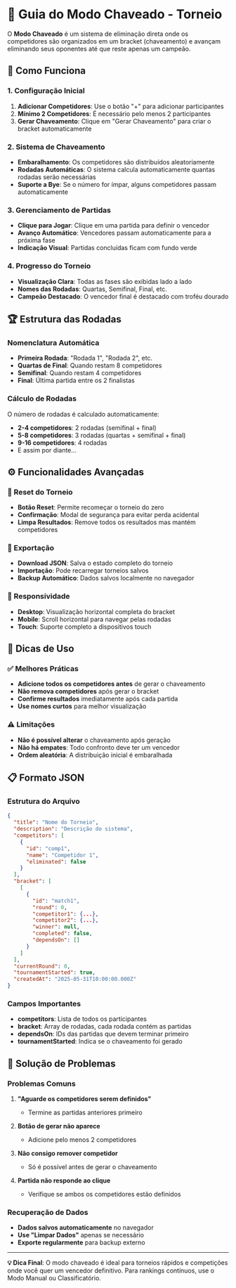 # 🎯 Guia do Modo Chaveado - Torneio

O **Modo Chaveado** é um sistema de eliminação direta onde os competidores são organizados em um bracket (chaveamento) e avançam eliminando seus oponentes até que reste apenas um campeão.

## 🚀 Como Funciona

### 1. Configuração Inicial
1. **Adicionar Competidores**: Use o botão "+" para adicionar participantes
2. **Mínimo 2 Competidores**: É necessário pelo menos 2 participantes
3. **Gerar Chaveamento**: Clique em "Gerar Chaveamento" para criar o bracket automaticamente

### 2. Sistema de Chaveamento
- **Embaralhamento**: Os competidores são distribuídos aleatoriamente
- **Rodadas Automáticas**: O sistema calcula automaticamente quantas rodadas serão necessárias
- **Suporte a Bye**: Se o número for ímpar, alguns competidores passam automaticamente

### 3. Gerenciamento de Partidas
- **Clique para Jogar**: Clique em uma partida para definir o vencedor
- **Avanço Automático**: Vencedores passam automaticamente para a próxima fase
- **Indicação Visual**: Partidas concluídas ficam com fundo verde

### 4. Progresso do Torneio
- **Visualização Clara**: Todas as fases são exibidas lado a lado
- **Nomes das Rodadas**: Quartas, Semifinal, Final, etc.
- **Campeão Destacado**: O vencedor final é destacado com troféu dourado

## 🏆 Estrutura das Rodadas

### Nomenclatura Automática
- **Primeira Rodada**: "Rodada 1", "Rodada 2", etc.
- **Quartas de Final**: Quando restam 8 competidores
- **Semifinal**: Quando restam 4 competidores  
- **Final**: Última partida entre os 2 finalistas

### Cálculo de Rodadas
O número de rodadas é calculado automaticamente:
- **2-4 competidores**: 2 rodadas (semifinal + final)
- **5-8 competidores**: 3 rodadas (quartas + semifinal + final)
- **9-16 competidores**: 4 rodadas
- E assim por diante...

## ⚙️ Funcionalidades Avançadas

### 🔄 Reset do Torneio
- **Botão Reset**: Permite recomeçar o torneio do zero
- **Confirmação**: Modal de segurança para evitar perda acidental
- **Limpa Resultados**: Remove todos os resultados mas mantém competidores

### 💾 Exportação
- **Download JSON**: Salva o estado completo do torneio
- **Importação**: Pode recarregar torneios salvos
- **Backup Automático**: Dados salvos localmente no navegador

### 📱 Responsividade
- **Desktop**: Visualização horizontal completa do bracket
- **Mobile**: Scroll horizontal para navegar pelas rodadas
- **Touch**: Suporte completo a dispositivos touch

## 🎯 Dicas de Uso

### ✅ Melhores Práticas
- **Adicione todos os competidores antes** de gerar o chaveamento
- **Não remova competidores** após gerar o bracket
- **Confirme resultados** imediatamente após cada partida
- **Use nomes curtos** para melhor visualização

### ⚠️ Limitações
- **Não é possível alterar** o chaveamento após geração
- **Não há empates**: Todo confronto deve ter um vencedor
- **Ordem aleatória**: A distribuição inicial é embaralhada

## 📋 Formato JSON

### Estrutura do Arquivo
```json
{
  "title": "Nome do Torneio",
  "description": "Descrição do sistema",
  "competitors": [
    {
      "id": "comp1",
      "name": "Competidor 1",
      "eliminated": false
    }
  ],
  "bracket": [
    [
      {
        "id": "match1",
        "round": 0,
        "competitor1": {...},
        "competitor2": {...},
        "winner": null,
        "completed": false,
        "dependsOn": []
      }
    ]
  ],
  "currentRound": 0,
  "tournamentStarted": true,
  "createdAt": "2025-05-31T10:00:00.000Z"
}
```

### Campos Importantes
- **competitors**: Lista de todos os participantes
- **bracket**: Array de rodadas, cada rodada contém as partidas
- **dependsOn**: IDs das partidas que devem terminar primeiro
- **tournamentStarted**: Indica se o chaveamento foi gerado

## 🔧 Solução de Problemas

### Problemas Comuns
1. **"Aguarde os competidores serem definidos"**
   - Termine as partidas anteriores primeiro

2. **Botão de gerar não aparece**
   - Adicione pelo menos 2 competidores

3. **Não consigo remover competidor**
   - Só é possível antes de gerar o chaveamento

4. **Partida não responde ao clique**
   - Verifique se ambos os competidores estão definidos

### Recuperação de Dados
- **Dados salvos automaticamente** no navegador
- **Use "Limpar Dados"** apenas se necessário
- **Exporte regularmente** para backup externo

---

**💡 Dica Final**: O modo chaveado é ideal para torneios rápidos e competições onde você quer um vencedor definitivo. Para rankings contínuos, use o Modo Manual ou Classificatório.
